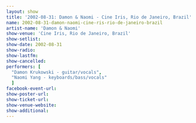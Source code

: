 ```yaml
---
layout: show
title: '2002-08-31: Damon & Naomi - Cine Iris, Rio de Janeiro, Brazil'
name: 2002-08-31-damon-naomi-cine-ris-rio-de-janeiro-brazil
artist-name: 'Damon & Naomi'
show-venue: 'Cine Iris, Rio de Janeiro, Brazil'
show-setlist: 
show-date: 2002-08-31
show-radio: 
show-lastfm: 
show-cancelled: 
performers: [
  "Damon Krukowski - guitar/vocals",
  "Naomi Yang - keyboards/bass/vocals"
  ]
facebook-event-url: 
show-poster-url: 
show-ticket-url: 
show-venue-website: 
show-additional: 
---
```


